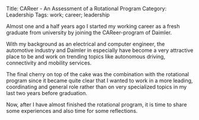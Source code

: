 Title: CAReer - An Assessment of a Rotational Program
Category: Leadership
Tags: work; career; leadership

Almost one and a half years ago I started my working career as a fresh graduate from university by joining the CAReer-program of Daimler.

With my background as an electrical and computer engineer, the automotive industry and Daimler in especially have become a very attractive place to be and work on trending topics like autonomous driving, connectivity and mobility services.

The final cherry on top of the cake was the combination with the rotational program since it became quite clear that I wanted to work in a more leading, coordinating and general role rather than on very specialized topics in my last two years before graduation.

Now, after I have almost finished the rotational program, it is time to share some experiences and also time for some reflections.
